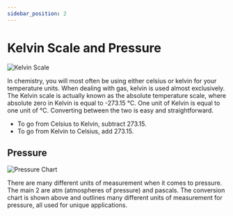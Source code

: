 ```yaml
---
sidebar_position: 2
---
```


# Kelvin Scale and Pressure

![Kelvin Scale](/img/chemistry/kelvin.jpg)

In chemistry, you will most often be using either celsius or kelvin for your temperature units. When dealing with gas, kelvin is used almost exclusively. The Kelvin scale is actually known as the absolute temperature scale, where absolute zero in Kelvin is equal to -273.15 °C. One unit of Kelvin is equal to one unit of °C. Converting between the two is easy and straightforward.

* To go from Celsius to Kelvin, subtract 273.15.
* To go from Kelvin to Celsius, add 273.15.

## Pressure

![Pressure Chart](/img/chemistry/pressure-conversion.jpg)

There are many different units of measurement when it comes to pressure. The main 2 are atm (atmospheres of pressure) and pascals. The conversion chart is shown above and outlines many different units of measurement for pressure, all used for unique applications.